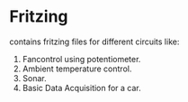 # Fritzing
contains fritzing files for different circuits like:
1. Fancontrol using potentiometer.
2. Ambient temperature control.
3. Sonar.
4. Basic Data Acquisition for a car.
